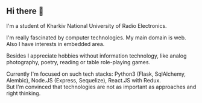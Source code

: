 ## Hi there 👋

I'm a student of Kharkiv National University of Radio Electronics.

I'm really fascinated by computer technologies. My main domain is web.<br>
Also I have interests in embedded area.

Besides I appreciate hobbies without information technology, like analog photography, poetry, reading or table role-playing games.

Currently I'm focused on such tech stacks: Python3 (Flask, SqlAlchemy, Alembic), Node.JS (Express, Sequelize), React.JS with Redux.<br>But I'm convinced that technologies are not as important as approaches and right thinking.


<!--
**daniilraptanov/daniilraptanov** is a ✨ _special_ ✨ repository because its `README.md` (this file) appears on your GitHub profile.

Here are some ideas to get you started:

- 🔭 I’m currently working on ...
- 🌱 I’m currently learning ...
- 👯 I’m looking to collaborate on ...
- 🤔 I’m looking for help with ...
- 💬 Ask me about ...
- 📫 How to reach me: ...
- 😄 Pronouns: ...
- ⚡ Fun fact: ...
-->

